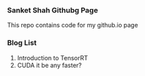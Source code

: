 ### Sanket Shah Githubg Page

This repo contains code for my github.io page

### Blog List
1. Introduction to TensorRT
2. CUDA it be any faster?
